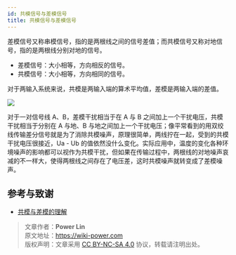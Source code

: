 ```yaml
---
id: 共模信号与差模信号
title: 共模信号与差模信号
---
```


差模信号又称串模信号，指的是两根线之间的信号差值；而共模信号又称对地信号，指的是两根线分别对地的信号。

- 差模信号：大小相等，方向相反的信号。
- 共模信号：大小相等，方向相同的信号。

对于两输入系统来说，共模是两输入端的算术平均值，差模是两输入端的差值。

![](https://cos.wiki-power.com/img/20211216134434.png)

对于一对信号线 A、B，差模干扰相当于在 A 与 B 之间加上一个干扰电压，共模干扰相当于分别在 A 与地、B 与地之间加上一个干扰电压；像平常看到的用双绞线传输差分信号就是为了消除共模噪声，原理很简单，两线拧在一起，受到的共模干扰电压很接近，Ua - Ub 的值依然没什么变化。实际应用中，温度的变化各种环境噪声的影响都可以视作为共模干扰，但如果在传输过程中，两根线的对地噪声哀减的不一样大，使得两根线之间存在了电压差，这时共模噪声就转变成了差模噪声。

## 参考与致谢

- [共模与差模的理解](http://murata.eetrend.com/article/2018-05/1001554.html)

> 文章作者：**Power Lin**  
> 原文地址：<https://wiki-power.com>  
> 版权声明：文章采用 [CC BY-NC-SA 4.0](https://creativecommons.org/licenses/by/4.0/deed.zh) 协议，转载请注明出处。
